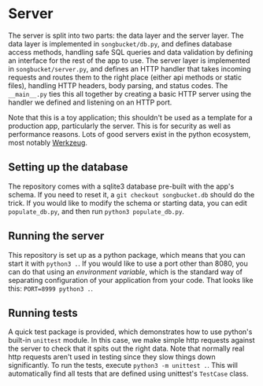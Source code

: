 # Server

The server is split into two parts: the data layer and the server layer. The data layer is implemented in `songbucket/db.py`, and defines database access methods, handling safe SQL queries and data validation by defining an interface for the rest of the app to use. The server layer is implemented in `songbucket/server.py`, and defines an HTTP handler that takes incoming requests and routes them to the right place (either api methods or static files), handling HTTP headers, body parsing, and status codes. The `__main__.py` ties this all together by creating a basic HTTP server using the handler we defined and listening on an HTTP port.

Note that this is a toy application; this shouldn't be used as a template for a production app, particularly the server. This is for security as well as performance reasons. Lots of good servers exist in the python ecosystem, most notably [Werkzeug](https://palletsprojects.com/p/werkzeug/).

## Setting up the database

The repository comes with a sqlite3 database pre-built with the app's schema. If you need to reset it, a `git checkout songbucket.db` should do the trick. If you would like to modify the schema or starting data, you can edit `populate_db.py`, and then run `python3 populate_db.py`.

## Running the server

This repository is set up as a python package, which means that you can start it with `python3 .`. If you would like to use a port other than 8080, you can do that using an _environment variable_, which is the standard way of separating configuration of your application from your code. That looks like this: `PORT=8999 python3 .`.

## Running tests

A quick test package is provided, which demonstrates how to use python's built-in `unittest` module. In this case, we make simple http requests against the server to check that it spits out the right data. Note that normally real http requests aren't used in testing since they slow things down significantly. To run the tests, execute `python3 -m unittest .`. This will automatically find all tests that are defined using unittest's `TestCase` class.
